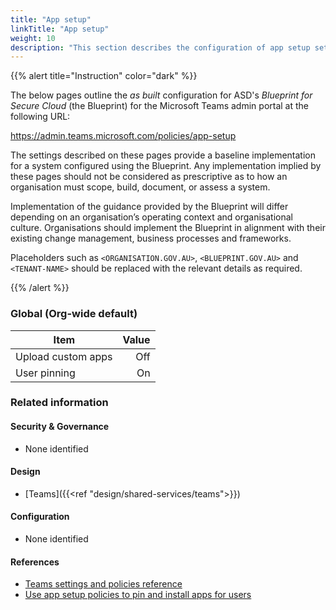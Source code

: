 ```yaml
---
title: "App setup"
linkTitle: "App setup"
weight: 10
description: "This section describes the configuration of app setup settings within Microsoft Teams associated with systems built according to guidance in ASD's Blueprint for Secure Cloud."
---
```


{{% alert title="Instruction" color="dark" %}}

The below pages outline the *as built* configuration for ASD's *Blueprint for Secure Cloud* (the Blueprint) for the Microsoft Teams admin portal at the following URL:

<https://admin.teams.microsoft.com/policies/app-setup>

The settings described on these pages provide a baseline implementation for a system configured using the Blueprint. Any implementation implied by these pages should not be considered as prescriptive as to how an organisation must scope, build, document, or assess a system.

Implementation of the guidance provided by the Blueprint will differ depending on an organisation’s operating context and organisational culture. Organisations should implement the Blueprint in alignment with their existing change management, business processes and frameworks.

Placeholders such as `<ORGANISATION.GOV.AU>`, `<BLUEPRINT.GOV.AU>` and `<TENANT-NAME>` should be replaced with the relevant details as required.

{{% /alert %}}

### Global (Org-wide default)

| Item               | Value |
| ------------------ | ----: |
| Upload custom apps |   Off |
| User pinning       |    On |

### Related information

#### Security & Governance

* None identified
  
#### Design

* [Teams]({{<ref "design/shared-services/teams">}})
  
#### Configuration

* None identified

#### References

* [Teams settings and policies reference](https://learn.microsoft.com/en-au/microsoftteams/settings-policies-reference)
* [Use app setup policies to pin and install apps for users](https://learn.microsoft.com/en-au/microsoftteams/teams-app-setup-policies)
